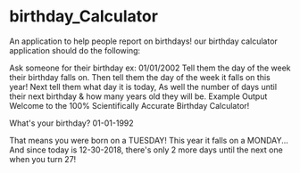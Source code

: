 # birthday_Calculator
An application to help people report on birthdays!
our birthday calculator application should do the following:

Ask someone for their birthday ex: 01/01/2002
Tell them the day of the week their birthday falls on.
Then tell them the day of the week it falls on this year!
Next tell them what day it is today,
As well the number of days until their next birthday & how many years old they will be.
Example Output
Welcome to the 100% Scientifically Accurate Birthday Calculator!

What's your birthday?
01-01-1992

That means you were born on a TUESDAY!
This year it falls on a MONDAY...
And since today is 12-30-2018,
there's only 2 more days until the next one when you turn 27!
